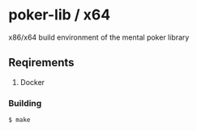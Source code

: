 # poker-lib / x64

x86/x64 build environment of the mental poker library

## Reqirements

1. Docker

### Building
```bash
$ make
```
